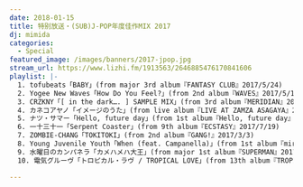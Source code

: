 ```yaml
---
date: 2018-01-15
title: 特别放送・(SUB)J-POP年度佳作MIX 2017
dj: mimida
categories:
  - Special
featured_image: /images/banners/2017-jpop.jpg
stream_url: https://www.lizhi.fm/1913563/2646885476170841606
playlist: |-
  1. tofubeats「BABY」(from major 3rd album『FANTASY CLUB』2017/5/24)
  2. Yogee New Waves「How Do You Feel?」(from 2nd album『WAVES』2017/5/17)
  3. CRZKNY「[ in the dark…. ] SAMPLE MIX」(from 3rd album『MERIDIAN』2017/4/1)
  4. カネコアヤノ「イメージのうた」(from live album『LIVE AT ZAMZA ASAGAYA』2017/3/8)
  5. ナツ・サマー「Hello, future day」(from 1st album『Hello, future day』2017/7/5)
  6. 一十三十一「Serpent Coaster」(from 9th album『ECSTASY』2017/7/19)
  7. ZOMBIE-CHANG「TOKITOKI」(from 2nd album『GANG!』2017/3/3)
  8. Young Juvenile Youth「When (feat. Campanella)」(from 1st album『mirror』2017/11/22)
  9. 水曜日のカンパネラ「カメハメハ大王」(from major 1st album『SUPERMAN』2017/2/8)
  10. 電気グルーヴ「トロピカル・ラヴ / TROPICAL LOVE」(from 13th album『TROPICAL LOVE』2017/3/1)

---
```


<!-- {% sc_player https://soundcloud.com/waek/daze-ft-girl-is-tough-new-york %} -->